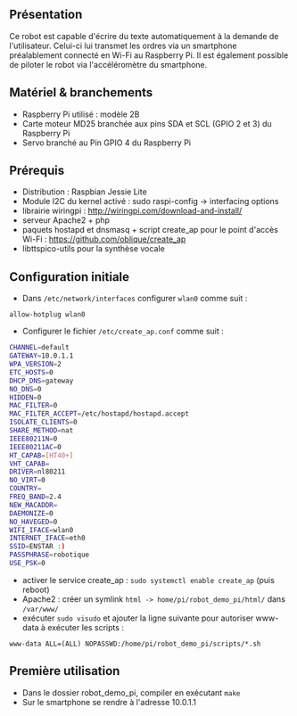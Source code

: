 ## Présentation

Ce robot est capable d'écrire du texte automatiquement à la demande de l'utilisateur. Celui-ci lui transmet les ordres via un smartphone préalablement connecté en Wi-Fi au Raspberry Pi.
Il est également possible de piloter le robot via l'accéléromètre du smartphone.

## Matériel & branchements

- Raspberry Pi utilisé : modèle 2B
- Carte moteur MD25 branchée aux pins SDA et SCL (GPIO 2 et 3) du Raspberry Pi
- Servo branché au Pin GPIO 4 du Raspberry Pi

## Prérequis

- Distribution : Raspbian Jessie Lite
- Module I2C du kernel activé : sudo raspi-config -> interfacing options
- librairie wiringpi : http://wiringpi.com/download-and-install/
- serveur Apache2 + php
- paquets hostapd et dnsmasq + script create_ap pour le point d'accès Wi-Fi : https://github.com/oblique/create_ap
- libttspico-utils pour la synthèse vocale

## Configuration initiale

- Dans `/etc/network/interfaces` configurer `wlan0` comme suit :
```
allow-hotplug wlan0
```
- Configurer le fichier `/etc/create_ap.conf` comme suit :
```bash
CHANNEL=default
GATEWAY=10.0.1.1
WPA_VERSION=2
ETC_HOSTS=0
DHCP_DNS=gateway
NO_DNS=0
HIDDEN=0
MAC_FILTER=0
MAC_FILTER_ACCEPT=/etc/hostapd/hostapd.accept
ISOLATE_CLIENTS=0
SHARE_METHOD=nat
IEEE80211N=0
IEEE80211AC=0
HT_CAPAB=[HT40+]
VHT_CAPAB=
DRIVER=nl80211
NO_VIRT=0
COUNTRY=
FREQ_BAND=2.4
NEW_MACADDR=
DAEMONIZE=0
NO_HAVEGED=0
WIFI_IFACE=wlan0
INTERNET_IFACE=eth0
SSID=ENSTAR :)
PASSPHRASE=robotique
USE_PSK=0
```
- activer le service create_ap : `sudo systemctl enable create_ap` (puis reboot)
- Apache2 : créer un symlink `html -> home/pi/robot_demo_pi/html/` dans `/var/www/`
- exécuter `sudo visudo` et ajouter la ligne suivante pour autoriser www-data à exécuter les scripts :
```
www-data ALL=(ALL) NOPASSWD:/home/pi/robot_demo_pi/scripts/*.sh
```

## Première utilisation

- Dans le dossier robot_demo_pi, compiler en exécutant `make`
- Sur le smartphone se rendre à l'adresse 10.0.1.1
